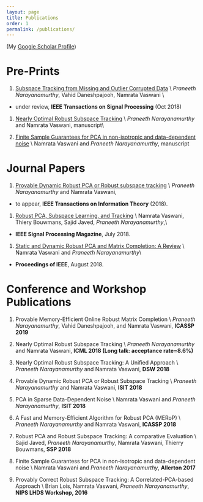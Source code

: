 ```yaml
---
layout: page
title: Publications
order: 1
permalink: /publications/
---
```


(My [Google Scholar Profile](https://scholar.google.com/citations?hl=en&user=oCNli74AAAAJ&view_op=list_works&authuser=1&sortby=pubdate))

# Pre-Prints

1. [Subspace Tracking from Missing and Outlier Corrupted Data](https://arxiv.org/abs/1810.03051) \\
*Praneeth Narayanamurthy*, Vahid Daneshpajooh, Namrata Vaswani \\
 - under review, **IEEE Transactions on Signal Processing** (Oct 2018)

1. [Nearly Optimal Robust Subspace Tracking](https://arxiv.org/abs/1712.06061) \\
*Praneeth Narayanamurthy* and Namrata Vaswani, manuscript\\

1. [Finite Sample Guarantees for PCA in non-isotropic and data-dependent noise](https://arxiv.org/abs/1709.06255) \\
Namrata Vaswani and *Praneeth Narayanamurthy*, manuscript


# Journal Papers

1. [Provable Dynamic Robust PCA or Robust subspace tracking](https://arxiv.org/abs/1705.08948) \\
*Praneeth Narayanamurthy* and Namrata Vaswani,
  - to appear, **IEEE Transactions on Information Theory** (2018).

1. [Robust PCA, Subspace Learning, and Tracking](https://arxiv.org/abs/1711.09492) \\
Namrata Vaswani, Thiery Bouwmans, Sajid Javed, *Praneeth Narayanamurthy*,\\
  - **IEEE Signal Processing Magazine**, July 2018.


1. [Static and Dynamic Robust PCA and Matrix Completion: A Review](https://arxiv.org/abs/1803.00651) \\
Namrata Vaswani and *Praneeth Narayanamurthy*\\
  - **Proceedings of IEEE**, August 2018.

# Conference and Workshop Publications

1. Provable Memory-Efficient Online Robust Matrix Completion \\
*Praneeth Narayanamurthy*, Vahid Daneshpajooh, and Namrata Vaswani, **ICASSP 2019**

1. Nearly Optimal Robust Subspace Tracking \\
*Praneeth Narayanamurthy* and Namrata Vaswani, **ICML 2018 (Long talk: acceptance rate=8.6%)**

1. Nearly Optimal Robust Subspace Tracking: A Unified Approach \\
*Praneeth Narayanamurthy* and Namrata Vaswani, **DSW 2018**

1. Provable Dynamic Robust PCA or Robust Subspace Tracking \\
*Praneeth Narayanamurthy* and Namrata Vaswani, **ISIT 2018**

1. PCA in Sparse Data-Dependent Noise \\
Namrata Vaswani and *Praneeth Narayanamurthy*, **ISIT 2018**

1. A Fast and Memory-Efficient Algorithm for Robust PCA (MERoP) \\
*Praneeth Narayanamurthy* and Namrata Vaswani, **ICASSP 2018**

1. Robust PCA and Robust Subspace Tracking: A comparative Evaluation \\
Sajid Javed, *Praneeth Narayanamurthy*, Namrata Vaswani, Thierry Bouwmans, **SSP 2018**

1. Finite Sample Guarantess for PCA in non-isotropic and data-dependent noise \\
Namrata Vaswani and *Praneeth Narayanamurthy*, **Allerton 2017**

1. Provably Correct Robust Subspace Tracking: A Correlated-PCA-based Approach \\
Brian Lois, Namrata Vaswani, *Praneeth Narayanamurthy*, **NIPS LHDS Workshop, 2016**

